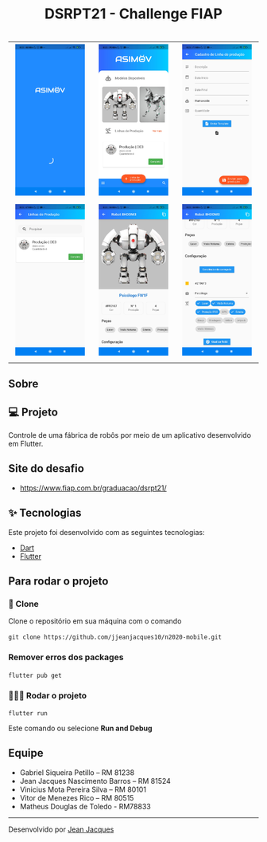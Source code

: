 <h1 align="center"> DSRPT21 - Challenge FIAP <h1>

<div style="text-align: center; justify-content: center; align-items: center; ">
    <table border="0" style="text-align: center; justify-content: center; align-items: center; ">
        <tr>
            <td style="text-align: center">
                <img src="https://raw.githubusercontent.com/jjeanjacques10/dsrpt21-app/main/screenshots/loading.jpg?token=AHV3Q62FGFXZFBQSOKFKPX27YHCFA"
                    width="250" />
                </br>
            </td>
            <td style="text-align: center">
                <img src="https://raw.githubusercontent.com/jjeanjacques10/dsrpt21-app/main/screenshots/home.jpg?token=AHV3Q63EIMGEZGLIXOIBZX27YHCE2"
                    width="250" />
                </br>
            </td>
            <td style="text-align: center">
                <img src="https://raw.githubusercontent.com/jjeanjacques10/dsrpt21-app/main/screenshots/cadastro.jpg?token=AHV3Q63P5FWIYZQYF3R6D4S7YHCHS"
                    width="250" />
                </br>
            </td>
        </tr>
         <tr>
            <td style="text-align: center">
                <img src="https://raw.githubusercontent.com/jjeanjacques10/dsrpt21-app/main/screenshots/lista_producoes.jpg?token=AHV3Q62QA2NODPPOAZIQ44S7YHCHW"
                    width="250" />
                </br>
            </td>
            <td style="text-align: center">
                <img src="https://raw.githubusercontent.com/jjeanjacques10/dsrpt21-app/main/screenshots/detalhes_1.jpg?token=AHV3Q67JSTV7S7U7BAEGVHK7YHCKG"
                    width="250" />
                </br>
            </td>
            <td style="text-align: center">
                <img src="https://raw.githubusercontent.com/jjeanjacques10/dsrpt21-app/main/screenshots/detalhes_2.jpg?token=AHV3Q6ZHITRYW2I5GE6WOBS7YHCKQ"
                    width="250" />
                </br>
            </td>
        </tr>
     </table>
</div>

## Sobre
## 💻 Projeto

Controle de uma fábrica de robôs por meio de um aplicativo desenvolvido em Flutter.

## Site do desafio

- https://www.fiap.com.br/graduacao/dsrpt21/

## :sparkles: Tecnologias

Este projeto foi desenvolvido com as seguintes tecnologias:

- [Dart](https://dart.dev/)
- [Flutter](https://flutter.dev/)

## Para rodar o projeto

### 🧾 Clone
Clone o repositório em sua máquina com o comando

```git clone https://github.com/jjeanjacques10/n2020-mobile.git```

### Remover erros dos packages
```flutter pub get```

### 🏃🏻‍♂️ Rodar o projeto

```flutter run```

Este comando ou selecione **Run and Debug**

## Equipe

- Gabriel Siqueira Petillo – RM 81238 
- Jean Jacques Nascimento Barros – RM 81524 
- Vinicius Mota Pereira Silva – RM 80101 
- Vitor de Menezes Rico – RM 80515
- Matheus Douglas de Toledo - RM78833 

---

Desenvolvido por [Jean Jacques](https://github.com/jjeanjacques10) 
